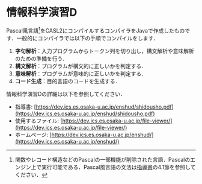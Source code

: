 # 情報科学演習D
Pascal風言語[^1]をCASL2にコンパイルするコンパイラをJavaで作成したものです．一般的にコンパイラでは以下の手順でコンパイルをします．
1. **字句解析**：入力プログラムからトークン列を切り出し，構文解析や意味解析のための準備を行う．
2. **構文解析**：プログラムが構文的に正しいかを判定する．
3. **意味解析**：プログラムが意味的に正しいかを判定する．
4. **コード生成**：目的言語のコードを生成する．

情報科学演習Dの詳細は以下を参照してください．
- 指導書: [https://dev.ics.es.osaka-u.ac.jp/enshud/shidousho.pdf](https://dev.ics.es.osaka-u.ac.jp/enshud/shidousho.pdf)
- 使用するファイル: [https://dev.ics.es.osaka-u.ac.jp/file-viewer/](https://dev.ics.es.osaka-u.ac.jp/file-viewer/)
- ホームページ: [https://dev.ics.es.osaka-u.ac.jp/enshud/](https://dev.ics.es.osaka-u.ac.jp/enshud/)

[^1]: 関数やレコード構造などのPascalの一部機能が削除された言語．Pascalのエンジン上で実行可能である．Pascal風言語の文法は[指導書](https://dev.ics.es.osaka-u.ac.jp/enshud/shidousho.pdf)の4.1節を参照してください．
